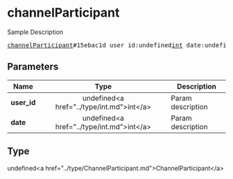 # channelParticipant

Sample Description

<pre>
<a href="../constructor/channelParticipant.md">channelParticipant</a>#15ebac1d user_id:undefined<a href="../type/int.md">int</a> date:undefined<a href="../type/int.md">int</a> = undefined<a href="../type/ChannelParticipant.md">ChannelParticipant</a>;
</pre>

## Parameters

| Name | Type | Description |
|------|:----:|-------------|
| **user_id** | undefined&lt;a href=&#34;../type/int.md&#34;&gt;int&lt;/a&gt; | Param description |
| **date** | undefined&lt;a href=&#34;../type/int.md&#34;&gt;int&lt;/a&gt; | Param description |

## Type

undefined&lt;a href=&#34;../type/ChannelParticipant.md&#34;&gt;ChannelParticipant&lt;/a&gt;
